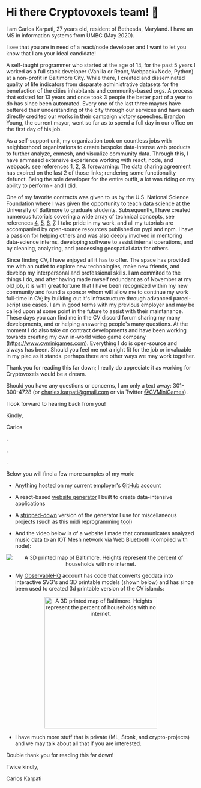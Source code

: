 # Hi there Cryptovoxels team! 👋

I am Carlos Karpati, 27 years old, resident of Bethesda, Maryland. I have an MS in information systems from UMBC (May 2020).  

I see that you are in need of a react/node developer and I want to let you know that I am your ideal candidate!

A self-taught programmer who started at the age of 14, for the past 5 years I worked as a full stack developer (Vanilla or React, Webpack+Node, Python) at a non-profit in Baltimore City. While there, I created and disseminated quality of life indicators from disparate administrative datasets for the benefaction of the cities inhabitants and community-based orgs. A process that existed for 13 years and once took 3 people the better part of a year to do has since been automated. Every one of the last three mayors have bettered their understanding of the city through our services and have each directly credited our works in their campaign victory speeches. Brandon Young, the current mayor, went so far as to spend a full day in our office on the first day of his job.

As a self-support unit, my organization took on countless jobs with neighborhood organizations to create bespoke data-intense web products to further analyze, enmesh, and visualize community data. Through this, I have ammased extensive experience working with react, node, and webpack. see references [1](https://geoloom.org), [2](https://bniajfi.org/bold/), [3](https://bniajfi.org/greenpatterns/). forewarning: The data sharing agreement has expired on the last 2 of those links; rendering some functionality defunct. Being the sole developer for the entire outfit, a lot was riding on my ability to perform - and I did. 

One of my favorite contracts was given to us by the U.S. National Science Foundation where I was given the opportunity to  teach data science at the University of Baltimore to graduate students. Subsequently, I have created numerous tutorials covering a wide array of technical concepts, see references [4](https://github.com/BNIA/dataplay), [5](https://github.com/BNIA/VitalSigns), [6](https://github.com/BNIA/dataguide), [7](https://github.com/BNIA/datalabs). I take pride in my work, and all my tutorials are accompanied by open-source resources published on pypi and npm. I have a passion for helping others and was also deeply involved in mentoring data-science interns, developing software to assist internal operations, and by cleaning, analyzing, and processing geospatial data for others.

Since finding CV, I have enjoyed all it has to offer. The space has provided me with an outlet to explore new technologies, make new friends, and develop my interpersonal and professional skills. I am commited to the things I do, and after having made myself redundant as of November at my old job, it is with great fortune that I have been recognized within my new community and found a sponsor whom will allow me to continue my work full-time in CV; by building out it's infrastructure through advanced parcel-script use cases. I am in good terms with my previous employer and may be called upon at some point in the future to assist with their maintanance. These days you can find me in the CV discord forum sharing my many developments, and or helping answering people's many questions. At the moment I do also take on contract developments and have been working towards creating my own in-world video game company (https://www.cvminigames.com). Everything I do is open-source and always has been. Should you feel me not a right fit for the job or invaluable in my plac as it stands. perhaps there are other ways we may work together.

Thank you for reading this far down; I really do appreciate it as working for Cryptovoxels would be a dream.

Should you have any questions or concerns, I am only a text away: 301-300-4728 (or charles.karpati@gmail.com or via Twitter [@CVMiniGames](https://twitter.com/CVMiniGames)).

I look forward to hearing back from you!

Kindly, 

Carlos


.

.

.

Below you will find a few more samples of my work:

- Anything hosted on my current employer's [GitHub](https://github.com/bniajfi) account
- A react-based [website generator](https://github.com/bnia/bniabuilder) I built to create data-intensive applications
- A [stripped-down](https://github.com/3Diot/template_webpacked_capacitor) version of the generator I use for miscellaneous projects (such as this midi reprogramming [tool](https://charleskarpati.com/stomp/))

- And the video below is of a website I made that communicates analyzed music data to an IOT Mesh network via Web Bluetooth (compiled with node):
<p align="center">
  <img src="https://user-images.githubusercontent.com/10605109/134265947-f74d4deb-6a47-497f-9d10-2be4b1c8ef5c.gif" alt=" A 3D printed map of Baltimore. Heights represent the percent of households with no internet."/>
</p>

- My [ObservableHQ](https://observablehq.com/@karpatic?tab=notebooks) account has code that converts geodata into interactive SVG's and 3D printable models (shown below) and has since been used to created 3d printable version of the CV islands:
<p align="center">
  <img width="300" height="350" src="https://charleskarpati.com/images/3DprintV2.jpg" alt=" A 3D printed map of Baltimore. Heights represent the percent of households with no internet."/>
</p>

- I have much more stuff that is private (ML, Stonk, and crypto-projects) and we may talk about all that if you are interested.

Double thank you for reading this far down!

Twice kindly,

Carlos Karpati
